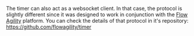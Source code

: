 The timer can also act as a websocket client. In that case, the protocol is slightly different since it was designed to work in conjunction with the [Flow Agility](https://www.flowagility.com/) platform. You can check the details of that protocol in it's repository: https://github.com/flowagility/timer
